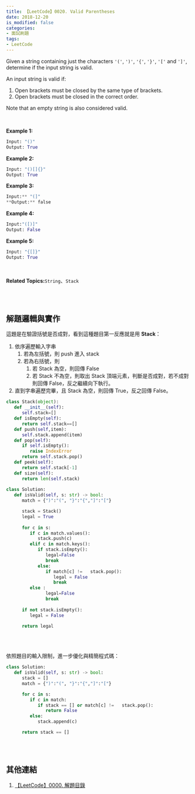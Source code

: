 ```yaml
---
title: 【LeetCode】0020. Valid Parentheses
date: 2018-12-20
is_modified: false
categories:
- 面試刷題
tags:
- LeetCode
--- 
```


Given a string containing just the characters  `'('`,  `')'`,  `'{'`,  `'}'`,  `'['`  and  `']'`, determine if the input string is valid.

An input string is valid if:

1.  Open brackets must be closed by the same type of brackets.
2.  Open brackets must be closed in the correct order.

Note that an empty string is also considered valid.
<!--more-->
<br>

**Example 1:**
```python
Input: "()"
Output: True
```

**Example 2:**
```python
Input: "()[]{}"
Output: True
```

**Example 3:**
```python
Input:** "(]"
**Output:** false
```

**Example 4:**
```python
Input:"([)]"
Output: False
```

**Example 5:**
```python
Input: "{[]}"
Output: True
```
<br>

**Related Topics:**`String`、`Stack`

<br><br>

## 解題邏輯與實作
這題是在驗證括號是否成對，看到這種題目第一反應就是用 **Stack**：
1. 依序遍歷輸入字串
	 1. 若為左括號，則 push 進入 stack
	 2. 若為右括號，則
		  1. 若 Stack 為空，則回傳 False
		  2. 若 Stack 不為空，則取出 Stack 頂端元素，判斷是否成對，若不成對則回傳 False，反之繼續向下執行。
2. 直到字串遍歷完畢，且 Stack 為空，則回傳 True，反之回傳 False。

```python
class Stack(object):
   def __init__(self):
      self.stack=[]
   def isEmpty(self):
      return self.stack==[]
   def push(self,item):
      self.stack.append(item)
   def pop(self):
      if self.isEmpty():
         raise IndexError
      return self.stack.pop()
   def peek(self):
      return self.stack[-1]
   def size(self):
      return len(self.stack)
      
class Solution:
   def isValid(self, s: str) -> bool:
      match = {")":"(", "}":"{","]":"["}

      stack = Stack()
      legal = True
            
      for c in s:
         if c in match.values():
            stack.push(c)
         elif c in match.keys():
            if stack.isEmpty():
               legal=False
               break
            else:                              
               if match[c] !=   stack.pop():
                  legal = False
                  break
         else :
               legal=False
               break
                              
      if not stack.isEmpty():
         legal = False
            
      return legal
```

<br><br>

依照題目的輸入限制，進一步優化與精簡程式碼：
```python
class Solution:
   def isValid(self, s: str) -> bool:
      stack = []
      match = {")":"(", "}":"{","]":"["}

      for c in s:
         if c in match:
            if stack == [] or match[c] !=   stack.pop():
               return False
         else:
            stack.append(c)

      return stack == []
```

<br><br>

## 其他連結
1. [【LeetCode】0000. 解題目錄](/LeetCode-0000-Contents/)